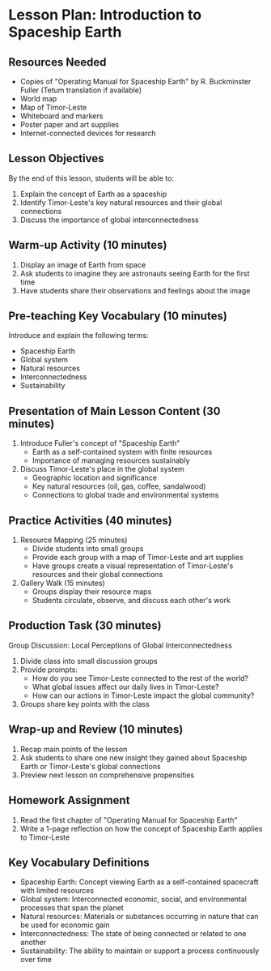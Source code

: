 # Lesson Plan: Introduction to Spaceship Earth

## Resources Needed
- Copies of "Operating Manual for Spaceship Earth" by R. Buckminster Fuller (Tetum translation if available)
- World map
- Map of Timor-Leste
- Whiteboard and markers
- Poster paper and art supplies
- Internet-connected devices for research

## Lesson Objectives
By the end of this lesson, students will be able to:
1. Explain the concept of Earth as a spaceship
2. Identify Timor-Leste's key natural resources and their global connections
3. Discuss the importance of global interconnectedness

## Warm-up Activity (10 minutes)
1. Display an image of Earth from space
2. Ask students to imagine they are astronauts seeing Earth for the first time
3. Have students share their observations and feelings about the image

## Pre-teaching Key Vocabulary (10 minutes)
Introduce and explain the following terms:
- Spaceship Earth
- Global system
- Natural resources
- Interconnectedness
- Sustainability

## Presentation of Main Lesson Content (30 minutes)
1. Introduce Fuller's concept of "Spaceship Earth"
   - Earth as a self-contained system with finite resources
   - Importance of managing resources sustainably
2. Discuss Timor-Leste's place in the global system
   - Geographic location and significance
   - Key natural resources (oil, gas, coffee, sandalwood)
   - Connections to global trade and environmental systems

## Practice Activities (40 minutes)
1. Resource Mapping (25 minutes)
   - Divide students into small groups
   - Provide each group with a map of Timor-Leste and art supplies
   - Have groups create a visual representation of Timor-Leste's resources and their global connections
2. Gallery Walk (15 minutes)
   - Groups display their resource maps
   - Students circulate, observe, and discuss each other's work

## Production Task (30 minutes)
Group Discussion: Local Perceptions of Global Interconnectedness
1. Divide class into small discussion groups
2. Provide prompts:
   - How do you see Timor-Leste connected to the rest of the world?
   - What global issues affect our daily lives in Timor-Leste?
   - How can our actions in Timor-Leste impact the global community?
3. Groups share key points with the class

## Wrap-up and Review (10 minutes)
1. Recap main points of the lesson
2. Ask students to share one new insight they gained about Spaceship Earth or Timor-Leste's global connections
3. Preview next lesson on comprehensive propensities

## Homework Assignment
1. Read the first chapter of "Operating Manual for Spaceship Earth"
2. Write a 1-page reflection on how the concept of Spaceship Earth applies to Timor-Leste

## Key Vocabulary Definitions
- Spaceship Earth: Concept viewing Earth as a self-contained spacecraft with limited resources
- Global system: Interconnected economic, social, and environmental processes that span the planet
- Natural resources: Materials or substances occurring in nature that can be used for economic gain
- Interconnectedness: The state of being connected or related to one another
- Sustainability: The ability to maintain or support a process continuously over time